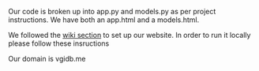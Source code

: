 Our code is broken up into app.py and models.py as per project instructions. We have both an app.html and a models.html.

We followed the [wiki section](https://github.com/brpowell/flask-example/wiki) to set up our website. In order to run it locally please follow these insructions

Our domain is vgidb.me


